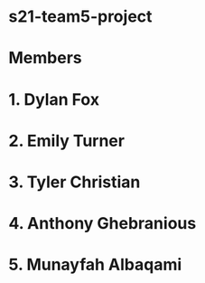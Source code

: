 # s21-team5-project
# Members
# 1. Dylan Fox
# 2. Emily Turner
# 3. Tyler Christian
# 4. Anthony Ghebranious
# 5. Munayfah Albaqami
